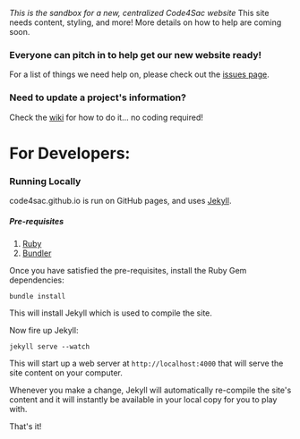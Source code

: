 _This is the sandbox for a new, centralized Code4Sac website_
This site needs content, styling, and more! More details on how to help are coming soon.

### Everyone can pitch in to help get our new website ready!

For a list of things we need help on, please check out the [issues page](https://github.com/code4sac/code4sac.github.io/issues?state=open).

### Need to update a project's information? 
Check the [wiki](https://github.com/code4sac/code4sac.github.io/wiki) for how to do it... no coding required!


# For Developers:

### Running Locally

code4sac.github.io is run on GitHub pages, and uses [Jekyll][jekyll].

##### Pre-requisites

1. [Ruby][ruby]
2. [Bundler][bundler]

Once you have satisfied the pre-requisites, install the Ruby Gem dependencies:

    bundle install

This will install Jekyll which is used to compile the site.

Now fire up Jekyll:

    jekyll serve --watch

This will start up a web server at `http://localhost:4000` that will serve the site content on your computer.

Whenever you make a change, Jekyll will automatically re-compile the site's content and it will instantly be available in your local copy for you to play with.

That's it!

[jekyll]: http://jekyllrb.com/
[ruby]: https://www.ruby-lang.org/en/downloads/
[bundler]: http://bundler.io

